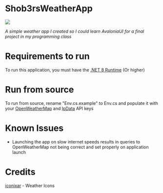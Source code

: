 # Shob3rsWeatherApp
<img src="https://media.discordapp.net/attachments/788443316227932222/1252171761668063263/image.png?ex=66713f54&is=666fedd4&hm=fd174c258480502dad48acbb3b4fd624c80b98b529d7c32b235e1377ae055ff0&=&format=webp&quality=lossless&width=1000&height=671"></img>
<p><i>A simple weather app I created so I could learn AvaloniaUI for a final project in my programming class</i></p>

# Requirements to run
To run this application, you must have the [.NET 8 Runtime](https://download.visualstudio.microsoft.com/download/pr/76e5dbb2-6ae3-4629-9a84-527f8feb709c/09002599b32d5d01dc3aa5dcdffcc984/windowsdesktop-runtime-8.0.6-win-x64.exe) (Or higher)

# Run from source

To run from source, rename "Env.cs.example" to Env.cs and populate it with
your [OpenWeatherMap](https://openweathermap.org/) and [IpData](https://ipdata.co/) API keys

# Known Issues
- Launching the app on slow internet speeds results in queries to OpenWeatherMap not being correct and set properly on application launch

# Credits

[iconixar](https://www.flaticon.com/authors/iconixar) - Weather Icons
